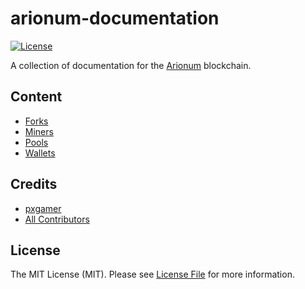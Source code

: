 # arionum-documentation

[![License][ico-license]](LICENSE.md)

A collection of documentation for the [Arionum][link-arionum] blockchain.

## Content

- [Forks](docs/forks.md)
- [Miners](docs/miners.md)
- [Pools](docs/pools.md)
- [Wallets](docs/wallets.md)

## Credits

- [pxgamer][link-author]
- [All Contributors][link-contributors]

## License

The MIT License (MIT). Please see [License File](LICENSE.md) for more information.

[ico-license]: https://img.shields.io/badge/license-MIT-brightgreen.svg?style=flat-square
[ico-travis]: https://img.shields.io/travis/pxgamer/arionum-documentation/master.svg?style=flat-square

[link-arionum]: https://arionum.com
[link-author]: https://github.com/pxgamer
[link-contributors]: ../../contributors
